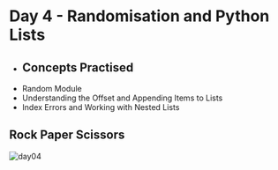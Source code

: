 # Day 4 - Randomisation and Python Lists

- ## Concepts Practised
- Random Module
- Understanding the Offset and Appending Items to Lists
- Index Errors and Working with Nested Lists
## Rock Paper Scissors
![day04](https://user-images.githubusercontent.com/79554351/188286370-6a99627e-e768-4cf4-964e-b1087b2dc1ca.gif)
